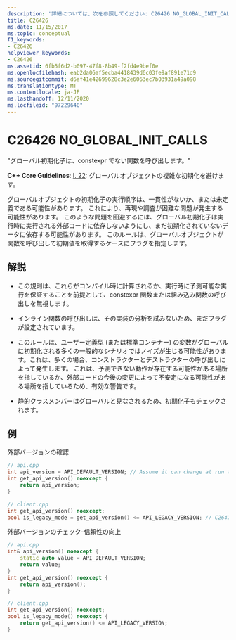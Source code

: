 ```yaml
---
description: '詳細については、次を参照してください: C26426 NO_GLOBAL_INIT_CALLS'
title: C26426
ms.date: 11/15/2017
ms.topic: conceptual
f1_keywords:
- C26426
helpviewer_keywords:
- C26426
ms.assetid: 6fb5f6d2-b097-47f8-8b49-f2fd4e9bef0e
ms.openlocfilehash: eab2da06af5ecba4418439d6c03fe9af891e71d9
ms.sourcegitcommit: d6af41e42699628c3e2e6063ec7b03931a49a098
ms.translationtype: MT
ms.contentlocale: ja-JP
ms.lasthandoff: 12/11/2020
ms.locfileid: "97229640"
---
```

# <a name="c26426-no_global_init_calls"></a>C26426 NO_GLOBAL_INIT_CALLS

"グローバル初期化子は、constexpr でない関数を呼び出します。"

**C++ Core Guidelines**: [I. 22](https://github.com/isocpp/CppCoreGuidelines/blob/master/CppCoreGuidelines.md#i22-avoid-complex-initialization-of-global-objects): グローバルオブジェクトの複雑な初期化を避けます。

グローバルオブジェクトの初期化子の実行順序は、一貫性がないか、または未定義である可能性があります。 これにより、再現や調査が困難な問題が発生する可能性があります。 このような問題を回避するには、グローバル初期化子は実行時に実行される外部コードに依存しないようにし、まだ初期化されていないデータに依存する可能性があります。 このルールは、グローバルオブジェクトが関数を呼び出して初期値を取得するケースにフラグを指定します。

## <a name="remarks"></a>解説

- この規則は、これらがコンパイル時に計算されるか、実行時に予測可能な実行を保証することを前提として、constexpr 関数または組み込み関数の呼び出しを無視します。

- インライン関数の呼び出しは、その実装の分析を試みないため、まだフラグが設定されています。

- このルールは、ユーザー定義型 (または標準コンテナー) の変数がグローバルに初期化される多くの一般的なシナリオではノイズが生じる可能性があります。これは、多くの場合、コンストラクターとデストラクターの呼び出しによって発生します。 これは、予測できない動作が存在する可能性がある場所を指しているか、外部コードの今後の変更によって不安定になる可能性がある場所を指しているため、有効な警告です。

- 静的クラスメンバーはグローバルと見なされるため、初期化子もチェックされます。

## <a name="examples"></a>例

外部バージョンの確認

```cpp
// api.cpp
int api_version = API_DEFAULT_VERSION; // Assume it can change at run time, hence non-const.
int get_api_version() noexcept {
    return api_version;
}

// client.cpp
int get_api_version() noexcept;
bool is_legacy_mode = get_api_version() <= API_LEGACY_VERSION; // C26426, also stale value
```

外部バージョンのチェック–信頼性の向上

```cpp
// api.cpp
int& api_version() noexcept {
    static auto value = API_DEFAULT_VERSION;
    return value;
}
int get_api_version() noexcept {
    return api_version();
}

// client.cpp
int get_api_version() noexcept;
bool is_legacy_mode() noexcept {
    return get_api_version() <= API_LEGACY_VERSION;
}
```
